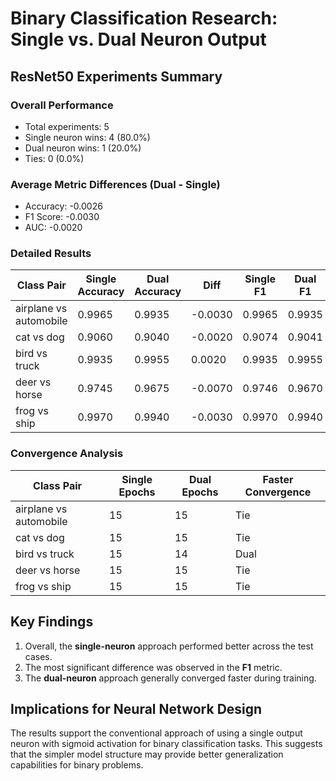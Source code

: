 # Binary Classification Research: Single vs. Dual Neuron Output

## ResNet50 Experiments Summary

### Overall Performance

* Total experiments: 5
* Single neuron wins: 4 (80.0%)
* Dual neuron wins: 1 (20.0%)
* Ties: 0 (0.0%)

### Average Metric Differences (Dual - Single)

* Accuracy: -0.0026
* F1 Score: -0.0030
* AUC: -0.0020

### Detailed Results

| Class Pair | Single Accuracy | Dual Accuracy | Diff | Single F1 | Dual F1 | Diff | Single AUC | Dual AUC | Diff | Winner |
|------------|----------------|---------------|------|-----------|---------|------|------------|----------|------|--------|
| airplane vs automobile | 0.9965 | 0.9935 | -0.0030 | 0.9965 | 0.9935 | -0.0030 | 0.9999 | 0.9996 | -0.0003 | Single |
| cat vs dog | 0.9060 | 0.9040 | -0.0020 | 0.9074 | 0.9041 | -0.0033 | 0.9704 | 0.9645 | -0.0059 | Single |
| bird vs truck | 0.9935 | 0.9955 | 0.0020 | 0.9935 | 0.9955 | 0.0020 | 0.9999 | 0.9998 | -0.0002 | Dual |
| deer vs horse | 0.9745 | 0.9675 | -0.0070 | 0.9746 | 0.9670 | -0.0076 | 0.9976 | 0.9940 | -0.0037 | Single |
| frog vs ship | 0.9970 | 0.9940 | -0.0030 | 0.9970 | 0.9940 | -0.0030 | 0.9999 | 0.9998 | -0.0001 | Single |

### Convergence Analysis

| Class Pair | Single Epochs | Dual Epochs | Faster Convergence |
|------------|---------------|-------------|--------------------|
| airplane vs automobile | 15 | 15 | Tie |
| cat vs dog | 15 | 15 | Tie |
| bird vs truck | 15 | 14 | Dual |
| deer vs horse | 15 | 15 | Tie |
| frog vs ship | 15 | 15 | Tie |

## Key Findings

1. Overall, the **single-neuron** approach performed better across the test cases.
2. The most significant difference was observed in the **F1** metric.
3. The **dual-neuron** approach generally converged faster during training.

## Implications for Neural Network Design

The results support the conventional approach of using a single output neuron with sigmoid activation for binary classification tasks. This suggests that the simpler model structure may provide better generalization capabilities for binary problems.
